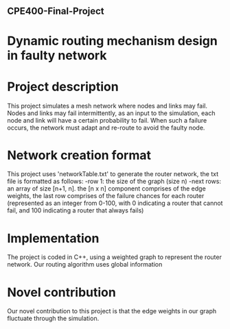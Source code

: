 ## CPE400-Final-Project
# Dynamic routing mechanism design in faulty network

# Project description
This project simulates a mesh network where nodes and links may fail. Nodes and links may fail intermittently, as an input to the simulation, each node and link will have a certain probability to fail. When such a failure occurs, the network must adapt and re-route to avoid the faulty node.

# Network creation format
This project uses 'networkTable.txt' to generate the router network, the txt file is formatted as follows:
-row 1: the size of the graph (size n)
-next rows: an array of size [n+1, n]. the [n x n] component comprises of the edge weights, the last row comprises of the failure chances for each router (represented as an integer from 0-100, with 0 indicating a router that cannot fail, and 100 indicating a router that always fails)

# Implementation
The project is coded in C++, using a weighted graph to represent the router network. Our routing algorithm uses global information

# Novel contribution
Our novel contribution to this project is that the edge weights in our graph fluctuate through the simulation.
